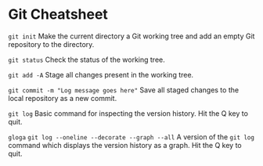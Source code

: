 # Git Cheatsheet

`git init`
Make the current directory a Git working tree and add an empty Git repository to the directory.

`git status`
Check the status of the working tree.

`git add -A`
Stage all changes present in the working tree.

`git commit -m "Log message goes here"`
Save all staged changes to the local repository as a new commit.

`git log`
Basic command for inspecting the version history. Hit the Q key to quit.

`gloga`
`git log --oneline --decorate --graph --all`
A version of the `git log` command which displays the version history as a graph. Hit the Q key to quit.
